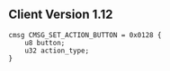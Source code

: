 ## Client Version 1.12

```rust,ignore
cmsg CMSG_SET_ACTION_BUTTON = 0x0128 {
    u8 button;    
    u32 action_type;    
}

```
